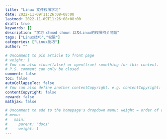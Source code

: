 ```yaml
---
title: "Linux 文件权限学习"
date: 2022-11-09T11:26:08+08:00
lastmod: 2022-11-09T11:26:08+08:00
draft: true
keywords: []
description: "学习 chmod chown 以及Linux的权限相关问题"
tags: ["Linux技巧","权限"]
categories: ["Linux技巧"]
author: ""

# Uncomment to pin article to front page
# weight: 1
# You can also close(false) or open(true) something for this content.
# P.S. comment can only be closed
comment: false
toc: false
autoCollapseToc: false
# You can also define another contentCopyright. e.g. contentCopyright: "This is another copyright."
contentCopyright: false
reward: false
mathjax: false

# Uncomment to add to the homepage's dropdown menu; weight = order of article
# menu:
#   main:
#     parent: "docs"
#     weight: 1
---
```


<!--more-->
